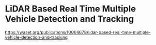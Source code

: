 # LiDAR Based Real Time Multiple Vehicle Detection and Tracking

https://waset.org/publications/10004678/lidar-based-real-time-multiple-vehicle-detection-and-tracking